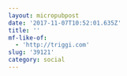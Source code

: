 ```yaml
---
layout: micropubpost
date: '2017-11-07T10:52:01.635Z'
title: ''
mf-like-of:
  - 'http://triggi.com'
slug: '39121'
category: social
---
```

